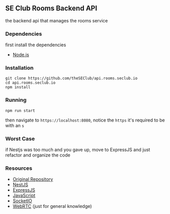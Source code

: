 ## SE Club Rooms Backend API
the backend api that manages the rooms service

### Dependencies
first install the dependencies
- [Node.js](https://nodejs.org/en)

### Installation
```
git clone https://github.com/theSEClub/api.rooms.seclub.io
cd api.rooms.seclub.io
npm install
```

### Running
```
npm run start
```
then navigate to `https://localhost:8080`, notice the `https` it's required to be with an `s`

### Worst Case
if Nestjs was too much and you gave up, move to ExpressJS and just refactor and organize the code


### Resources
- [Original Repository](https://github.com/anoek/webrtc-group-chat-example)
- [NestJS](https://docs.nestjs.com/)
- [ExpressJS](https://expressjs.com/en/starter/hello-world.html)
- [JavaScript](https://www.w3schools.com/js/default.asp)
- [SocketIO](https://socket.io/docs/v4/)
- [WebRTC](https://webrtc.org/getting-started/peer-connections) (just for general knowledge)
